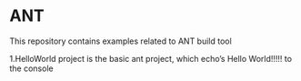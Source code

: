 # ANT
This repository contains examples related to ANT build tool

1.HelloWorld project is the basic ant project, which echo’s Hello World!!!!! to the console
